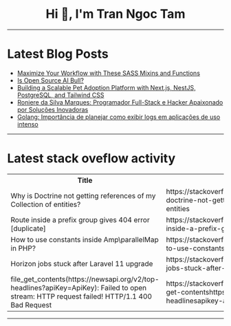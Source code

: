 <h1 align="center">Hi 👋, I'm Tran Ngoc Tam</h1>

---

# Latest Blog Posts 
<!-- BLOG-POST-LIST:START -->
- [Maximize Your Workflow with These SASS Mixins and Functions](https://dev.to/serhatbek/maximize-your-workflow-with-these-sass-mixins-and-functions-4hg4)
- [Is Open Source AI Bull?](https://dev.to/voxel51/is-open-source-ai-bull-4dom)
- [Building a Scalable Pet Adoption Platform with Next.js, NestJS, PostgreSQL, and Tailwind CSS](https://dev.to/nadim_ch0wdhury/building-a-scalable-pet-adoption-platform-with-nextjs-nestjs-postgresql-and-tailwind-css-a51)
- [Roniere da Silva Marques: Programador Full-Stack e Hacker Apaixonado por Soluções Inovadoras](https://dev.to/ronieremarques/roniere-da-silva-marques-programador-full-stack-e-hacker-apaixonado-por-solucoes-inovadoras-4h76)
- [Golang: Importância de planejar como exibir logs em aplicações de uso intenso](https://dev.to/mggcmatheus/golang-importancia-de-planejar-como-exibir-logs-em-aplicacoes-de-uso-intenso-3o38)
<!-- BLOG-POST-LIST:END -->

---

# Latest stack oveflow activity
<table>
  <tr><th>Title</th><th>Link</th></tr>
  <!-- STACKOVERFLOW:START --><tr><td>Why is Doctrine not getting references of my Collection of entities?</td><td>https://stackoverflow.com/questions/79074634/why-is-doctrine-not-getting-references-of-my-collection-of-entities</td></tr><tr><td>Route inside a prefix group gives 404 error [duplicate]</td><td>https://stackoverflow.com/questions/79074542/route-inside-a-prefix-group-gives-404-error</td></tr><tr><td>How to use constants inside Amp\parallelMap in PHP?</td><td>https://stackoverflow.com/questions/79074511/how-to-use-constants-inside-amp-parallelmap-in-php</td></tr><tr><td>Horizon jobs stuck after Laravel 11 upgrade</td><td>https://stackoverflow.com/questions/79074396/horizon-jobs-stuck-after-laravel-11-upgrade</td></tr><tr><td>file_get_contents&lpar;https://newsapi.org/v2/top-headlines?apiKey=ApiKey&rpar;: Failed to open stream: HTTP request failed! HTTP/1.1 400 Bad Request</td><td>https://stackoverflow.com/questions/79074390/file-get-contentshttps-newsapi-org-v2-top-headlinesapikey-apikey-failed-to</td></tr><!-- STACKOVERFLOW:END -->
</table>

---


